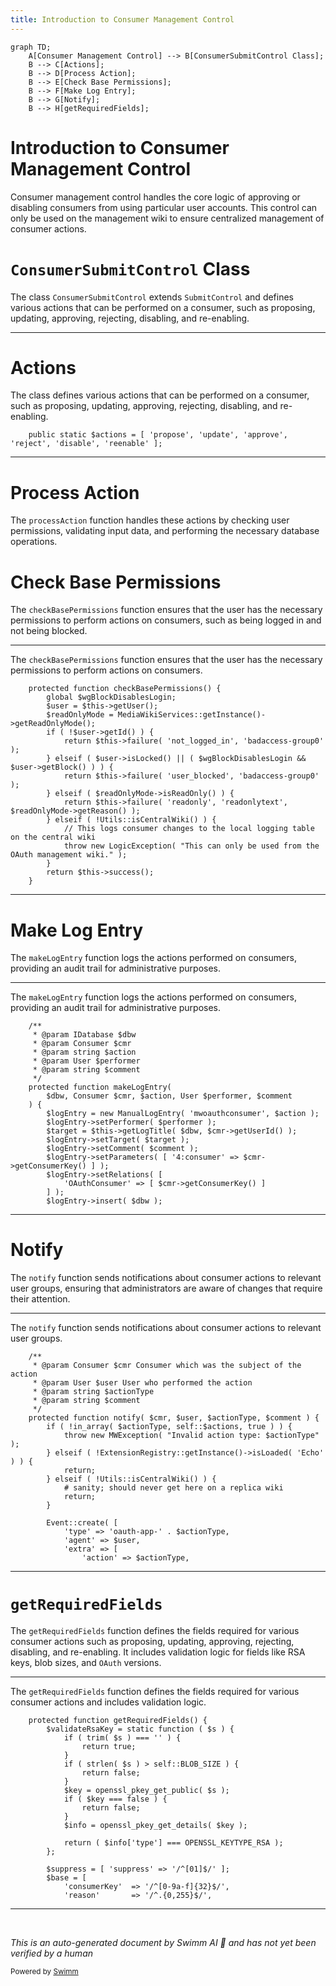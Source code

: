 ```yaml
---
title: Introduction to Consumer Management Control
---
```

```mermaid
graph TD;
    A[Consumer Management Control] --> B[ConsumerSubmitControl Class];
    B --> C[Actions];
    B --> D[Process Action];
    B --> E[Check Base Permissions];
    B --> F[Make Log Entry];
    B --> G[Notify];
    B --> H[getRequiredFields];
```

# Introduction to Consumer Management Control

Consumer management control handles the core logic of approving or disabling consumers from using particular user accounts. This control can only be used on the management wiki to ensure centralized management of consumer actions.

# <SwmToken path="src/Control/ConsumerSubmitControl.php" pos="61:2:2" line-data="class ConsumerSubmitControl extends SubmitControl {">`ConsumerSubmitControl`</SwmToken> Class

The class <SwmToken path="src/Control/ConsumerSubmitControl.php" pos="61:2:2" line-data="class ConsumerSubmitControl extends SubmitControl {">`ConsumerSubmitControl`</SwmToken> extends <SwmToken path="src/Control/ConsumerSubmitControl.php" pos="61:6:6" line-data="class ConsumerSubmitControl extends SubmitControl {">`SubmitControl`</SwmToken> and defines various actions that can be performed on a consumer, such as proposing, updating, approving, rejecting, disabling, and re-enabling.

<SwmSnippet path="/src/Control/ConsumerSubmitControl.php" line="67">

---

# Actions

The class defines various actions that can be performed on a consumer, such as proposing, updating, approving, rejecting, disabling, and re-enabling.

```hack
	public static $actions = [ 'propose', 'update', 'approve', 'reject', 'disable', 'reenable' ];
```

---

</SwmSnippet>

# Process Action

The <SwmToken path="src/Control/ConsumerSubmitControl.php" pos="237:5:5" line-data="	protected function processAction( $action ) {">`processAction`</SwmToken> function handles these actions by checking user permissions, validating input data, and performing the necessary database operations.

# Check Base Permissions

The <SwmToken path="src/Control/ConsumerSubmitControl.php" pos="220:5:5" line-data="	protected function checkBasePermissions() {">`checkBasePermissions`</SwmToken> function ensures that the user has the necessary permissions to perform actions on consumers, such as being logged in and not being blocked.

<SwmSnippet path="/src/Control/ConsumerSubmitControl.php" line="220">

---

The <SwmToken path="src/Control/ConsumerSubmitControl.php" pos="220:5:5" line-data="	protected function checkBasePermissions() {">`checkBasePermissions`</SwmToken> function ensures that the user has the necessary permissions to perform actions on consumers.

```hack
	protected function checkBasePermissions() {
		global $wgBlockDisablesLogin;
		$user = $this->getUser();
		$readOnlyMode = MediaWikiServices::getInstance()->getReadOnlyMode();
		if ( !$user->getId() ) {
			return $this->failure( 'not_logged_in', 'badaccess-group0' );
		} elseif ( $user->isLocked() || ( $wgBlockDisablesLogin && $user->getBlock() ) ) {
			return $this->failure( 'user_blocked', 'badaccess-group0' );
		} elseif ( $readOnlyMode->isReadOnly() ) {
			return $this->failure( 'readonly', 'readonlytext', $readOnlyMode->getReason() );
		} elseif ( !Utils::isCentralWiki() ) {
			// This logs consumer changes to the local logging table on the central wiki
			throw new LogicException( "This can only be used from the OAuth management wiki." );
		}
		return $this->success();
	}
```

---

</SwmSnippet>

# Make Log Entry

The <SwmToken path="src/Control/ConsumerSubmitControl.php" pos="594:5:5" line-data="	protected function makeLogEntry(">`makeLogEntry`</SwmToken> function logs the actions performed on consumers, providing an audit trail for administrative purposes.

<SwmSnippet path="/src/Control/ConsumerSubmitControl.php" line="587">

---

The <SwmToken path="src/Control/ConsumerSubmitControl.php" pos="594:5:5" line-data="	protected function makeLogEntry(">`makeLogEntry`</SwmToken> function logs the actions performed on consumers, providing an audit trail for administrative purposes.

```hack
	/**
	 * @param IDatabase $dbw
	 * @param Consumer $cmr
	 * @param string $action
	 * @param User $performer
	 * @param string $comment
	 */
	protected function makeLogEntry(
		$dbw, Consumer $cmr, $action, User $performer, $comment
	) {
		$logEntry = new ManualLogEntry( 'mwoauthconsumer', $action );
		$logEntry->setPerformer( $performer );
		$target = $this->getLogTitle( $dbw, $cmr->getUserId() );
		$logEntry->setTarget( $target );
		$logEntry->setComment( $comment );
		$logEntry->setParameters( [ '4:consumer' => $cmr->getConsumerKey() ] );
		$logEntry->setRelations( [
			'OAuthConsumer' => [ $cmr->getConsumerKey() ]
		] );
		$logEntry->insert( $dbw );
```

---

</SwmSnippet>

# Notify

The <SwmToken path="src/Control/ConsumerSubmitControl.php" pos="626:5:5" line-data="	protected function notify( $cmr, $user, $actionType, $comment ) {">`notify`</SwmToken> function sends notifications about consumer actions to relevant user groups, ensuring that administrators are aware of changes that require their attention.

<SwmSnippet path="/src/Control/ConsumerSubmitControl.php" line="620">

---

The <SwmToken path="src/Control/ConsumerSubmitControl.php" pos="626:5:5" line-data="	protected function notify( $cmr, $user, $actionType, $comment ) {">`notify`</SwmToken> function sends notifications about consumer actions to relevant user groups.

```hack
	/**
	 * @param Consumer $cmr Consumer which was the subject of the action
	 * @param User $user User who performed the action
	 * @param string $actionType
	 * @param string $comment
	 */
	protected function notify( $cmr, $user, $actionType, $comment ) {
		if ( !in_array( $actionType, self::$actions, true ) ) {
			throw new MWException( "Invalid action type: $actionType" );
		} elseif ( !ExtensionRegistry::getInstance()->isLoaded( 'Echo' ) ) {
			return;
		} elseif ( !Utils::isCentralWiki() ) {
			# sanity; should never get here on a replica wiki
			return;
		}

		Event::create( [
			'type' => 'oauth-app-' . $actionType,
			'agent' => $user,
			'extra' => [
				'action' => $actionType,
```

---

</SwmSnippet>

# <SwmToken path="src/Control/ConsumerSubmitControl.php" pos="88:5:5" line-data="	protected function getRequiredFields() {">`getRequiredFields`</SwmToken>

The <SwmToken path="src/Control/ConsumerSubmitControl.php" pos="88:5:5" line-data="	protected function getRequiredFields() {">`getRequiredFields`</SwmToken> function defines the fields required for various consumer actions such as proposing, updating, approving, rejecting, disabling, and re-enabling. It includes validation logic for fields like RSA keys, blob sizes, and <SwmToken path="src/Control/ConsumerSubmitControl.php" pos="232:23:23" line-data="			throw new LogicException( &quot;This can only be used from the OAuth management wiki.&quot; );">`OAuth`</SwmToken> versions.

<SwmSnippet path="/src/Control/ConsumerSubmitControl.php" line="88">

---

The <SwmToken path="src/Control/ConsumerSubmitControl.php" pos="88:5:5" line-data="	protected function getRequiredFields() {">`getRequiredFields`</SwmToken> function defines the fields required for various consumer actions and includes validation logic.

```hack
	protected function getRequiredFields() {
		$validateRsaKey = static function ( $s ) {
			if ( trim( $s ) === '' ) {
				return true;
			}
			if ( strlen( $s ) > self::BLOB_SIZE ) {
				return false;
			}
			$key = openssl_pkey_get_public( $s );
			if ( $key === false ) {
				return false;
			}
			$info = openssl_pkey_get_details( $key );

			return ( $info['type'] === OPENSSL_KEYTYPE_RSA );
		};

		$suppress = [ 'suppress' => '/^[01]$/' ];
		$base = [
			'consumerKey'  => '/^[0-9a-f]{32}$/',
			'reason'       => '/^.{0,255}$/',
```

---

</SwmSnippet>

&nbsp;

*This is an auto-generated document by Swimm AI 🌊 and has not yet been verified by a human*

<SwmMeta version="3.0.0" repo-id="Z2l0aHViJTNBJTNBbWVkaWF3aWtpLWV4dGVuc2lvbnMtT0F1dGglM0ElM0FTd2ltbS1EZW1v" repo-name="mediawiki-extensions-OAuth"><sup>Powered by [Swimm](/)</sup></SwmMeta>
